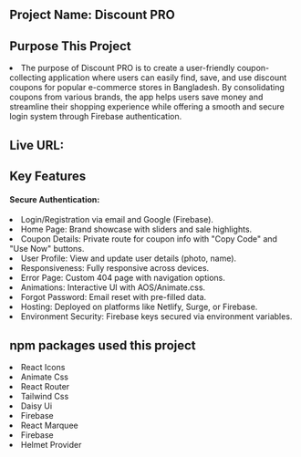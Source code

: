 <h2>Project Name: Discount PRO</h2>
<h2>Purpose This Project</h2>
<li>The purpose of Discount PRO is to create a user-friendly coupon-collecting application where users can easily find, save, and use discount coupons for popular e-commerce stores in Bangladesh. By consolidating coupons from various brands, the app helps users save money and streamline their shopping experience while offering a smooth and secure login system through Firebase authentication.</li>
<h2>Live URL:</h2>
<h2>Key Features</h2>
<span><h4>Secure Authentication:</h4></span><span><li> Login/Registration via email and Google (Firebase).</li></span>
<li>Home Page: Brand showcase with sliders and sale highlights.</li>
<li>Coupon Details: Private route for coupon info with "Copy Code" and "Use Now" buttons.</li>
<li>User Profile: View and update user details (photo, name).</li>
<li>Responsiveness: Fully responsive across devices.</li>
<li>Error Page: Custom 404 page with navigation options.</li>
<li>Animations: Interactive UI with AOS/Animate.css.</li>
<li>Forgot Password: Email reset with pre-filled data.</li>
<li>Hosting: Deployed on platforms like Netlify, Surge, or Firebase.</li>
<li>Environment Security: Firebase keys secured via environment variables.</li>
<h2>npm packages used this project</h2>
<li>React Icons</li>
<li>Animate Css</li>
<li>React Router</li>
<li>Tailwind Css</li>
<li>Daisy Ui</li>
<li>Firebase</li>
<li>React Marquee</li>
<li>Firebase</li>
<li>Helmet Provider</li>


